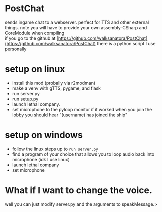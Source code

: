 # PostChat
sends ingame chat to a webserver. perfect for TTS and other external things.
note you will have to provide your own assembly-CSharp and CoreModule when compiling
<br>
if you go to the github at [https://github.com/walksanatora/PostChat](https://github.com/walksanatora/PostChat)
there is a python script I use personally

# setup on linux
* install this mod (probally via r2modman)
* make a venv with gTTS, pygame, and flask
* run server.py
* run setup.py
* launch lethal company.
* set microphone to the pyloop monitor
if it worked when you join the lobby you should hear "(username) has joined the ship"

# setup on windows
* follow the linux steps up to `run server.py`
* find a program of your choice that allows you to loop audio back into microphone (idk I use linux)
* launch lethal company
* set microphone

# What if I want to change the voice.
well you can just modify server.py and the arguments to speakMessage.>

